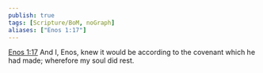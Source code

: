 ```yaml
---
publish: true
tags: [Scripture/BoM, noGraph]
aliases: ["Enos 1:17"]
---
```

[Enos 1:17](https://churchofjesuschrist.org/study/scriptures/bofm/enos/1?lang=eng&id=p17#p17) And I, Enos, knew it would be according to the covenant which he had made; wherefore my soul did rest.
